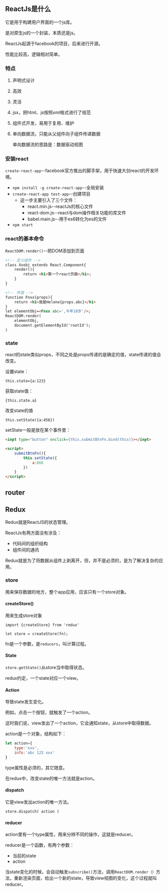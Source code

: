 ## ReactJs是什么

它是用于构建用户界面的一个js库。

是对原生js的一个封装，本质还是js。

ReactJs起源于facebook的项目，后来进行开源。

性能比较高，逻辑相对简单。

### 特点

1. 声明式设计

2. 高效

3. 灵活

4. jsx，把html、js按照xml格式进行了规范

5. 组件式开发，易用于复用、维护

6. 单向数据流，只能从父组件向子组件传递数据

   单向数据流的思路是：数据驱动视图

### 安装react

`create-react-app`--facebook官方推出的脚手架，用于快速大剑react的开发环境。

* `npm install -g create-react-app`--全局安装
* `create-react-app test-app`--创建项目
  * 这一步主要引入了三个文件：
    * react.min.js--reactJs的核心文件
    * react-dom.js--react与dom操作相关功能的库文件
    * babel.main.js--用于es6转化为es的文件
* `npm start`

### react的基本命令

`ReactDOM.render()`--把DOM添加到页面

```html
<!-- 定义组件 -->
class Xxobj extends React.Component{
    render(){
        return <h1>第一个react页面</h1>;
    }
}
```

```html
<!-- 传值 -->
function Fnxx(props){
    return <h1>我是Helene{props.abc}</h1>
}
let elementObj=<Fnxx abc=',今年18岁'/>;
ReactDOM.render(
	elementObj,
	document.getElementById('rootId');
)
```

### state

react的state类似props，不同之处是props传递的是确定的值，state传递的值会改变。

设置state：

`this.state={a:123}`

获取state值：

`{this.state.a}`

改变state的值

`this.setState({a:456})`

setState一般是放在某个事件里：

```html
<inpt type="button" onclick={this.submitBtnFn.bind(this)}></inpt>

<script>
    submitBtnFn(){
        this.setState({
            a:666
        })
    }
</script>

```

## router

## Redux

Redux就是ReactJS的状态管理。

ReactJs有两方面没有涉及：

* 代码间的组织结构
* 组件间的通讯

Redux就是为了将数据从组件上剥离开，但，并不是必须的，是为了解决复杂的应用。

### store

用来保存数据的地方，整个app应用，应该只有一个store对象。

#### createStore()

用来生成store对象

`import {createStore} from 'redux'`

`let store = createStore(fn);`

fn是一个参数，是`reducers`，叫计算过程。

#### State

`store.getState()`从store当中取得状态。

redux约定，一个state对应一个view。

#### Action

导致state发生变化。

例如，点击一个按钮，就触发了一个action。

这时我们说，view发出了一个action，它会通知state，从store中取得数据。

action是一个对象，结构如下：

```javascript
let action={
    type:'xxx',
    info:'abc 123 xxx'
}
```

type属性是必须的，其它随意。

在redux中，改变state的唯一方法就是action。

#### dispatch

它是view发出action的唯一方法。

`store.dispatch( action )`

#### reducer

action里有一个type属性，用来分辨不同的操作，这就是reducer。

reducer是一个函数，有两个参数：

* 当前的state
* action

当state变化的时候，会自动触发`subscribe()`方法，调用`ReactDOM.render（）`方法，重新渲染页面，给出一个新的state，导致view视图的变化，这个过程就叫reducer。